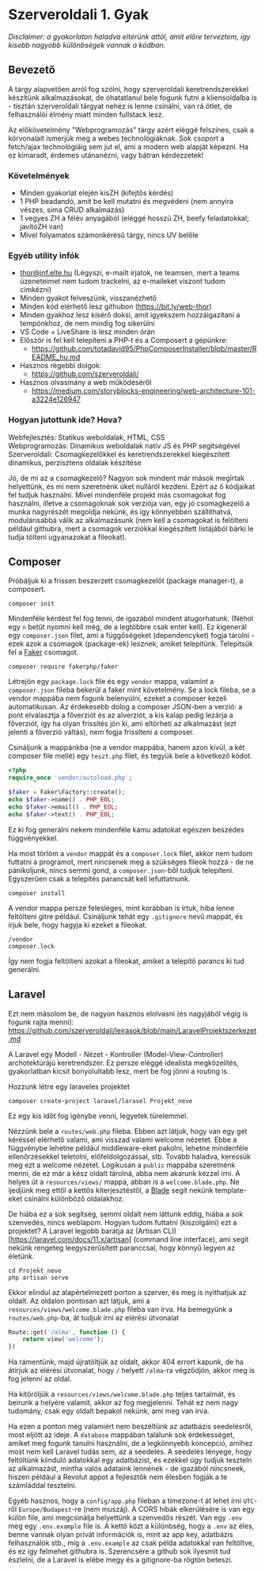 # Szerveroldali 1. Gyak
*Disclaimer: a gyakorlaton haladva eltérünk attól, amit előre terveztem, így kisebb nagyobb különbségek vannak a kódban.*

## Bevezető
A tárgy alapvetően arról fog szólni, hogy szerveroldali keretrendszerekkel készítünk alkalmazásokat, de óhatatlanul bele fogunk futni a kliensoldalba is - tisztán szerveroldali tárgyat nehéz is lenne csinálni, van rá ötlet, de felhasználói élmény miatt minden fullstack lesz.

Az előkövetelmény "Webprogramozás" tárgy azért eléggé felszínes, csak a körvonalait ismerjük meg a webes technológiáknak. Sok csoport a fetch/ajax technológiáig sem jut el, ami a modern web alapját képezni. Ha ez kimaradt, érdemes utánanézni, vagy bátran kérdezzetek!

### Követelmények
- Minden gyakorlat elején kisZH (kifejtős kérdés)
- 1 PHP beadandó, amit be kell mutatni és megvédeni (nem annyira vészes, sima CRUD alkalmazás)
- 1 vegyes ZH a félév anyagából (eléggé hosszú ZH, beefy feladatokkal; javítóZH van)
- Mivel folyamatos számonkérésű tárgy, nincs UV belőle

### Egyéb utility infók
- thor@inf.elte.hu (Légyszi, e-mailt írjatok, ne teamsen, mert a teams üzeneteimet nem tudom trackelni, az e-maileket viszont tudom címkézni)
- Minden gyakot felveszünk, visszanézhető
- Minden kód elérhető lesz githubon (https://bit.ly/web-thor)
- Minden gyakhoz lesz kísérő doksi, amit igyekszem hozzáigazítani a tempónkhoz, de nem mindig fog sikerülni
- VS Code + LiveShare is lesz minden órán
- Először is fel kell telepíteni a PHP-t és a Composert a gépünkre:  
    - https://github.com/totadavid95/PhpComposerInstaller/blob/master/README_hu.md
- Hasznos régebbi dolgok:
    - https://github.com/szerveroldali/
- Hasznos olvasmány a web működéséről
    - https://medium.com/storyblocks-engineering/web-architecture-101-a3224e126947

### Hogyan jutottunk ide? Hova?
Webfejlesztés: Statikus weboldalak, HTML, CSS  
Webprogramozás: Dinamikus weboldalak natív JS és PHP segítségével  
Szerveroldali: Csomagkezelőkkel és keretrendszerekkel kiegészített dinamikus, perzisztens oldalak készítése  

Jó, de mi az a csomagkezelő?
Nagyon sok mindent már mások megírtak helyettünk, és mi nem szeretnénk úket nulláról kezdeni. Ezért az ő kódjaikat fel tudjuk használni. Mivel mindenféle projekt más csomagokat fog használni, illetve a csomagoknak sok verziója van, egy jó csomagkezelő a munka nagyrészét megoldja nekünk, és így könnyebben szállíthatvá, modulárisabbá válik az alkalmazásunk (nem kell a csomagokat is felölteni például githubra, mert a csomagok verziókkal kiegészített listájából bárki le tudja tölteni ugyanazokat a fileokat).

## Composer
Próbáljuk ki a frissen beszerzett csomagkezelőt (package manager-t), a composert.
```
composer init
```
Mindenféle kérdést fel fog tenni, de igazából mindent átugorhatunk. (Néhol egy `n` betűt nyomni kell még, de a legtöbbre csak enter kell). Ez kigenerál egy `composer.json` filet, ami a függőségeket (dependencyket) fogja tárolni - ezek azok a csomagok (package-ek) lesznek, amiket telepítünk. Telepítsük fel a [Faker](https://fakerphp.org/) csomagot. 
```
composer require fakerphp/faker
```
Létrejön egy `package.lock` file és egy `vendor` mappa, valamint a `composer.json` fileba bekerül a faker mint követelmény. Se a lock fileba, se a vendor mappába nem fogunk belenyúlni, ezeket a composer kezeli automatikusan. Az érdekesebb dolog a composer JSON-ben a verzió: a pont elválasztja a főverziót és az alverziót, a kis kalap pedig lezárja a főverziót, így ha olyan frissítés jön ki, ami eltörheti az alkalmazást (ezt jelenti a főverzió váltás), nem fogja frissíteni a composer.

Csináljunk a mappánkba (ne a vendor mappába, hanem azon kívül, a két composer file mellé) egy `teszt.php` filet, és tegyük bele a következő kódot.
```PHP
<?php
require_once 'vendor/autoload.php';

$faker = Faker\Factory::create();
echo $faker->name() . PHP_EOL;
echo $faker->email() . PHP_EOL;
echo $faker->text() . PHP_EOL;
```
Ez ki fog generálni nekem mindenféle kamu adatokat egészen beszédes függvényekkel.

Ha most törlöm a `vendor` mappát és a `composer.lock` filet, akkor nem tudom futtatni a programot, mert nincsenek meg a szükséges fileok hozzá - de ne pánikoljunk, nincs semmi gond, a `composer.json`-ből tudjuk telepíteni. Egyszerűen csak a telepítés parancsát kell lefuttatnunk.
```
composer install
```

A vendor mappa persze felesleges, mint korábban is írtuk, hiba lenne feltölteni gitre például. Csináljunk tehát egy `.gitignore` nevű mappát, és írjuk bele, hogy hagyja ki ezeket a fileokat.
```
/vendor
composer.lock
```
Így nem fogja feltölteni azokat a fileokat, amiket a telepítő parancs ki tud generálni.

## Laravel
Ezt nem másolom be, de nagyon hasznos elolvasni (és nagyjából végig is fogunk rajta menni):  
https://github.com/szerveroldali/leirasok/blob/main/LaravelProjektszerkezet.md

A Laravel egy Modell - Nézet - Kontroller (Model-View-Controller) archotektúrájú keretrendszer. Ez persze eléggé idealista megközelítés, gyakorlatban kicsit bonyolultabb lesz, mert be fog jönni a routing is. 

Hozzunk létre egy laraveles projektet
```
composer create-project laravel/laravel Projekt_neve
```
Ez egy kis időt fog igénybe venni, legyetek türelemmel.

Nézzünk bele a `routes/web.php` fileba. Ebben azt látjuk, hogy van egy get kéréssel elérhető valami, ami visszad valami welcome nézetet. Ebbe a függvénybe lehetne például middleware-eket pakolni, lehetne mindenféle ellenőrzésekkel teletolni, előfeldolgozással, stb. Tovább haladva, keressük meg ezt a welcome nézetet. Logikusan a `public` mappába szeretnénk menni, de ez már a kész oldalt tárolná, abba nem akarunk kézzel írni. A helyes út a `resources/views/` mappa, abban is a `welcome.blade.php`. Ne ijedjünk meg ettől a kettős kiterjesztéstől, a [Blade](https://laravel.com/docs/11.x/blade) segít nekünk template-eket csinálni különböző oldalakhoz.

De hiába ez a sok segítség, semmi oldalt nem láttunk eddig, hiába a sok szenvedés, nincs weblapom. Hogyan tudom futtatni (kiszolgálni) ezt a projektet? A Laravel legjobb barátja az (Artisan CLI)[https://laravel.com/docs/11.x/artisan] (command line interface), ami segít nekünk rengeteg leegyszerűsített paranccsal, hogy könnyű legyen az életünk.
```
cd Projekt_neve
php artisan serve
```
Ekkor elindul az alapértelmezett porton a szerver, és meg is nyithatjuk az oldalt. Az oldalon pontosan azt látjuk, ami a `resources/views/welcome.blade.php` fileba van írva. Ha bemegyünk a `routes/web.php`-ba, át tudjuk írni az elérési útvonalat
```PHP
Route::get('/alma', function () {
    return view('welcome');
})
```
Ha rámentünk, majd újratöltjük az oldalt, akkor 404 errort kapunk, de ha átírjuk az elérési útvonalat, hogy `/` helyett `/alma`-ra végződjön, akkor meg is fog jelenni az oldal.

Ha kitöröljük a `resources/views/welcome.blade.php` teljes tartalmát, és beírunk a helyére valamit, akkor az fog megjelenni. Tehát ez nem nagy tudomány, csak egy oldalt bepakol nekünk, ami meg van írva.

Ha ezen a ponton még valamiért nem beszéltünk az adatbázis seedelésről, most eljött az ideje. A `database` mappában találunk sok érdekességet, amiket meg fogunk tanulni használni, de a legkönnyebb koncepció, amihez most nem kell Laravel tudás sem, az a seedelés. A seedelés lényege, hogy feltöltünk kiinduló adatokkal egy adatbázist, és ezekkel úgy tudjuk teszteln az alkalmazást, mintha valós adataink lennének - de igazából nincsneek, hiszen például a Revolut appot a fejlesztők nem élesben fogják a te számláddal tesztelni.

Egyéb hasznos, hogy a `config/app.php` fileban a timezone-t át lehet írni `UTC`-ről `Europe/Budapest`-re (nem muszáj). A CORS hibák elkerülésére is van egy külön file, ami megcsinálja helyettünk a szenvedős részét. Van egy `.env` meg egy `.env.example` file is. A kettő közt a különbség, hogy a `.env` az éles, benne vannak olyan privát információk is, mint az app key, adatbázis felhasználók stb., míg a `.env.example` az csak példa adatokkal van feltöltve, és ez így felmehet githubra is. Szerencsére a github sok ilyesmit tud észlelni, de a Laravel is elébe megy és a gitignore-ba rögtön beteszi.